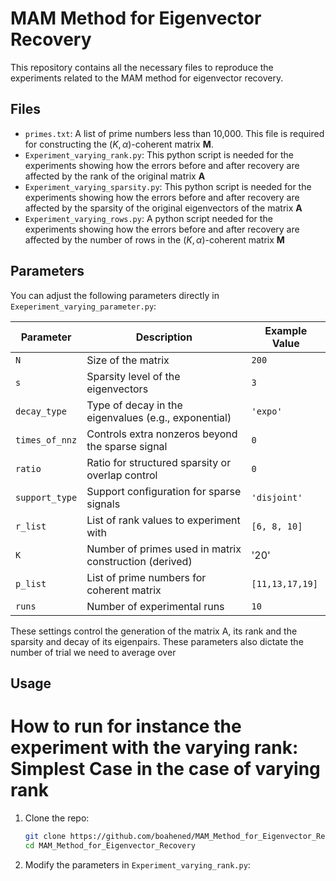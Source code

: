 # MAM Method for Eigenvector Recovery

This repository contains all the necessary files to reproduce the experiments related to the MAM method for eigenvector recovery.

## Files

- `primes.txt`: A list of prime numbers less than 10,000. This file is required for constructing the $(K, \alpha)$-coherent matrix **M**.
- `Experiment_varying_rank.py`: This python script is needed for the experiments showing how the errors before and after recovery are affected by the rank of the original matrix **A**
- `Experiment_varying_sparsity.py`: This python script is needed for the experiments showing how the errors before and after recovery are affected by the sparsity of the original eigenvectors of the matrix **A**
- `Experiment_varying_rows.py`: A python script needed for the experiments showing how the errors before and after recovery are affected by the number of rows in the $(K,\alpha)$-coherent matrix **M**



##  Parameters

You can adjust the following parameters directly in `Exeperiment_varying_parameter.py`:

| Parameter        | Description                                                  | Example Value     |
|------------------|--------------------------------------------------------------|-------------------|
| `N`              | Size of the matrix                                            | `200`             |
| `s`              | Sparsity level of the eigenvectors                           | `3`               |
| `decay_type`     | Type of decay in the eigenvalues (e.g., exponential)         | `'expo'`          |
| `times_of_nnz`   | Controls extra nonzeros beyond the sparse signal             | `0`               |
| `ratio`          | Ratio for structured sparsity or overlap control             | `0`               |
| `support_type`   | Support configuration for sparse signals                     | `'disjoint'`      |
| `r_list`         | List of rank values to experiment with                       | `[6, 8, 10]`       |
| `K`              | Number of primes used in matrix construction (derived)       | '20' |
| `p_list`         | List of prime numbers for coherent matrix                    | `[11,13,17,19]` |
| `runs`           | Number of experimental runs                                  | `10`              |

These settings control the generation of the matrix A, its rank and the sparsity and decay of its eigenpairs. These parameters also dictate the number of trial we need to average over
## Usage
# How to run for instance the experiment with the varying rank: Simplest Case  in the case of varying rank
1. Clone the repo:
   ```bash
   git clone https://github.com/boahened/MAM_Method_for_Eigenvector_Recovery.git
   cd MAM_Method_for_Eigenvector_Recovery
2. Modify the parameters in `Experiment_varying_rank.py`:

   
